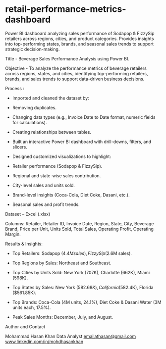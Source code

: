 # retail-performance-metrics-dashboard
Power BI dashboard analyzing sales performance of Sodapop &amp; FizzySip retailers across regions, cities, and product categories. Provides insights into top-performing states, brands, and seasonal sales trends to support strategic decision-making.

Title - Beverage Sales Performance Analysis using Power BI.

Objective - To analyze the performance metrics of beverage retailers across regions, states, and cities, identifying top-performing retailers, brands, and sales trends to support data-driven business decisions.

Process :

- Imported and cleaned the dataset by:

- Removing duplicates.

- Changing data types (e.g., Invoice Date to Date format, numeric fields for calculations).

- Creating relationships between tables.

- Built an interactive Power BI dashboard with drill-downs, filters, and slicers.

- Designed customized visualizations to highlight:

- Retailer performance (Sodapop & FizzySip).

- Regional and state-wise sales contribution.

- City-level sales and units sold.

- Brand-level insights (Coca-Cola, Diet Coke, Dasani, etc.).

- Seasonal sales and profit trends.

Dataset – Excel (.xlsx)

Columns: Retailer, Retailer ID, Invoice Date, Region, State, City, Beverage Brand, Price per Unit, Units Sold, Total Sales, Operating Profit, Operating Margin.

Results & Insights:

- Top Retailers: Sodapop ($4.4M sales), FizzySip ($2.6M sales).

- Top Regions by Sales: Northeast and Southeast.

- Top Cities by Units Sold: New York (707K), Charlotte (662K), Miami (598K).

- Top States by Sales: New York ($582.68K), California ($582.4K), Florida ($561.85K).

- Top Brands: Coca-Cola (4M units, 24.1%), Diet Coke & Dasani Water (3M units each, 17.5%).

- Peak Sales Months: December, July, and August.

Author and Contact

Mohammad Hasan Khan
Data Analyst
emailathasan@gmail.com
www.linkedin.com/in/mohdhasankhan

